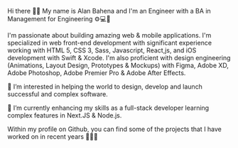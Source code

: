 Hi there 👋🏻 
My name is Alan Bahena and I'm an Engineer with a BA in Management for Engineering ⚙️💻🔋 

I'm passionate about building amazing web & mobile applications. I'm specialized in web front-end development with significant experience working with
HTML 5, CSS 3, Sass, Javascript, React,js, and iOS development with Swift & Xcode. 
I'm also proficient with design engineering (Animations, Layout Design, Prototypes & Mockups) with Figma, Adobe XD, Adobe Photoshop, Adobe Premier Pro & Adobe
After Effects. 

👀 I’m interested in helping the world to design, develop and launch successful and complex software. 

🌱 I’m currently enhancing my skills as a full-stack developer learning complex features in Next.JS & Node.js. 

Within my profile on Github, you can find some of the projects that I have worked on in recent years 🧑🏻‍🔬 

<!---
Alanbahena/Alanbahena is a ✨ special ✨ repository because its `README.md` (this file) appears on your GitHub profile.
You can click the Preview link to take a look at your changes.
--->
